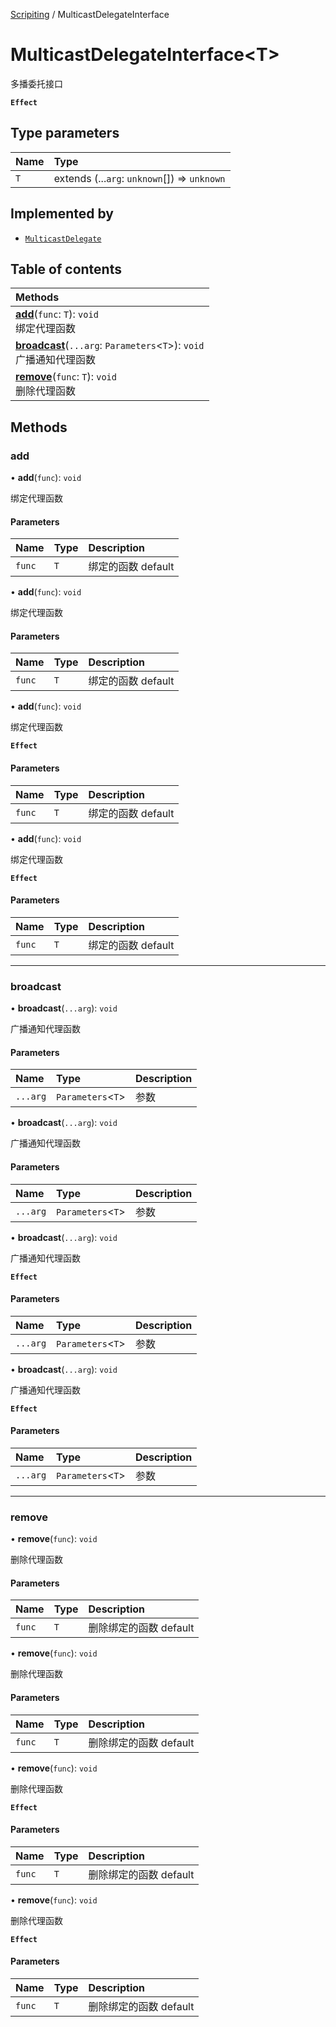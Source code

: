 [Scripiting](../groups/Scripiting.Scripiting.md) / MulticastDelegateInterface

# MulticastDelegateInterface<T\> <Badge type="tip" text="Interface" /> <Score text="MulticastDelegateInterface<T\>" />

多播委托接口

**`Effect`**


## Type parameters

| Name | Type |
| :------ | :------ |
| `T` | extends (...`arg`: `unknown`[]) => `unknown` |

## Implemented by

- [`MulticastDelegate`](../classes/Type.MulticastDelegate.md)

## Table of contents

| Methods |
| :-----|
| **[add](Type.MulticastDelegateInterface.md#add)**(`func`: `T`): `void` <br> 绑定代理函数|
| **[broadcast](Type.MulticastDelegateInterface.md#broadcast)**(`...arg`: `Parameters`<`T`\>): `void` <br> 广播通知代理函数|
| **[remove](Type.MulticastDelegateInterface.md#remove)**(`func`: `T`): `void` <br> 删除代理函数|

## Methods

### add <Score text="add" /> 

• **add**(`func`): `void` 

绑定代理函数


#### Parameters

| Name | Type | Description |
| :------ | :------ | :------ |
| `func` | `T` |  绑定的函数 default |


• **add**(`func`): `void` 

绑定代理函数


#### Parameters

| Name | Type | Description |
| :------ | :------ | :------ |
| `func` | `T` |  绑定的函数 default |


• **add**(`func`): `void`

绑定代理函数

**`Effect`**


#### Parameters

| Name | Type | Description |
| :------ | :------ | :------ |
| `func` | `T` |  绑定的函数 default |


• **add**(`func`): `void`

绑定代理函数

**`Effect`**


#### Parameters

| Name | Type | Description |
| :------ | :------ | :------ |
| `func` | `T` |  绑定的函数 default |


___

### broadcast <Score text="broadcast" /> 

• **broadcast**(`...arg`): `void` 

广播通知代理函数


#### Parameters

| Name | Type | Description |
| :------ | :------ | :------ |
| `...arg` | `Parameters`<`T`\> |  参数 |


• **broadcast**(`...arg`): `void` 

广播通知代理函数


#### Parameters

| Name | Type | Description |
| :------ | :------ | :------ |
| `...arg` | `Parameters`<`T`\> |  参数 |


• **broadcast**(`...arg`): `void`

广播通知代理函数

**`Effect`**


#### Parameters

| Name | Type | Description |
| :------ | :------ | :------ |
| `...arg` | `Parameters`<`T`\> |  参数 |


• **broadcast**(`...arg`): `void`

广播通知代理函数

**`Effect`**


#### Parameters

| Name | Type | Description |
| :------ | :------ | :------ |
| `...arg` | `Parameters`<`T`\> |  参数 |


___

### remove <Score text="remove" /> 

• **remove**(`func`): `void` 

删除代理函数


#### Parameters

| Name | Type | Description |
| :------ | :------ | :------ |
| `func` | `T` |  删除绑定的函数 default |


• **remove**(`func`): `void` 

删除代理函数


#### Parameters

| Name | Type | Description |
| :------ | :------ | :------ |
| `func` | `T` |  删除绑定的函数 default |


• **remove**(`func`): `void`

删除代理函数

**`Effect`**


#### Parameters

| Name | Type | Description |
| :------ | :------ | :------ |
| `func` | `T` |  删除绑定的函数 default |


• **remove**(`func`): `void`

删除代理函数

**`Effect`**


#### Parameters

| Name | Type | Description |
| :------ | :------ | :------ |
| `func` | `T` |  删除绑定的函数 default |

